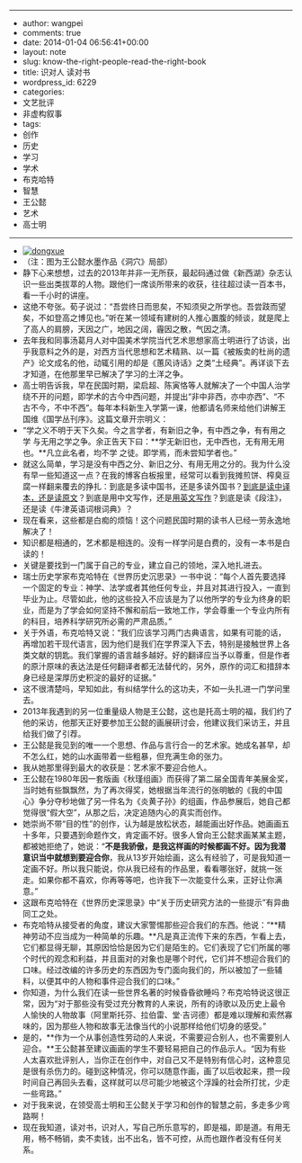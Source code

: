- --
- author: wangpei
- comments: true
- date: 2014-01-04 06:56:41+00:00
- layout: note
- slug: know-the-right-people-read-the-right-book
- title: 识对人 读对书
- wordpress_id: 6229
- categories:
- 文艺批评
- 非虚构叙事
- tags:
- 创作
- 历史
- 学习
- 学术
- 布克哈特
- 智慧
- 王公懿
- 艺术
- 高士明
- --
- [![dongxue](http://www.baibanbao.net/wp-content/uploads/2014/01/dongxue-300x160.jpg)](http://www.baibanbao.net/wp-content/uploads/2014/01/dongxue.jpg)
- （注：图为王公懿水墨作品《洞穴》局部）
- 静下心来想想，过去的2013年并非一无所获，最起码通过做《新西湖》杂志认识一些出类拔萃的人物。跟他们一席谈所带来的收获，往往超过读一百本书，看一千小时的讲座。
- 这绝不夸张。荀子说过：“吾尝终日而思矣，不知须臾之所学也。吾尝跂而望矣，不如登高之博见也。”听在某一领域有建树的人推心置腹的倾谈，就是爬上了高人的肩膀，天因之广，地因之阔，霾因之散，气因之清。
- 去年我和同事汤葛月人对中国美术学院当代艺术思想家高士明进行了访谈，出乎我意料之外的是，对西方当代思想和艺术精熟、以一篇《被叛卖的杜尚的遗产》论文成名的他，动辄引用的却是《蕙风诗话》之类“土经典”。再详谈下去才知道，在他那里早已解决了学习的土洋之争。
- 高士明告诉我，早在民国时期，梁启超、陈寅恪等人就解决了一个中国人治学绕不开的问题，即学术的古今中西问题，并提出“非中非西，亦中亦西”、“不古不今，不中不西”。每年本科新生入学第一课，他都请名师来给他们讲解王国维《国学丛刊序》。这篇文章开宗明义：
- “学之义不明于天下久矣。今之言学者，有新旧之争，有中西之争，有有用之学 与无用之学之争。余正告天下曰：**学无新旧也，无中西也，无有用无用也。**凡立此名者，均不学 之徒。即学焉，而未尝知学者也。”
- 就这么简单，学习是没有中西之分、新旧之分、有用无用之分的。我为什么没有早一些知道这一点？在我的博客白板报里，经常可以看到我摊煎饼、榨臭豆腐一样翻来覆去的挣扎：到底是多读中国书，还是多读外国书？[到底是读中译本，还是读原文](http://www.baibanbao.net/creativewriting/2011/08/17/宁啃原版书，不读中译本/)？到底是用中文写作，还是[用英文写作](http://www.baibanbao.net/reader/2011/11/15/i-bought-these-books-to-train-myself-as-a-dog/)？到底是读《段注》，还是读《牛津英语词根词典》？
- 现在看来，这些都是白痴的烦恼！这个问题民国时期的读书人已经一劳永逸地解决了！
- 知识都是相通的，艺术都是相连的。没有一样学问是白费的，没有一本书是白读的！
- 关键是要找到一门属于自己的专业，建立自己的领地，深入地扎进去。
- 瑞士历史学家布克哈特在《世界历史沉思录》一书中说：“每个人首先要选择一个固定的专业：神学、法学或者其他任何专业，并且对其进行投入，一直到毕业为止。尽管如此，他的这些投入不应该是为了以他所学的专业为终身的职业，而是为了学会如何坚持不懈和前后一致地工作，学会尊重一个专业内所有的科目，培养科学研究所必需的严肃品质。”
- 关于外语，布克哈特又说：“我们应该学习两门古典语言，如果有可能的话，再增加若干现代语言，因为他们是我们在学界深入下去，特别是接触世界上各类文献的钥匙。我们掌握的语言越多越好。好的翻译应当予以尊重，但是作者的原汁原味的表达法是任何翻译者都无法替代的，另外，原作的词汇和措辞本身已经是深厚历史积淀的最好的证据。”
- 这不很清楚吗，早知如此，有纠结学什么的这功夫，不如一头扎进一门学问里去。
- 2013年我遇到的另一位重量级人物是王公懿，这也是托高士明的福，我们约了他的采访，他那天正好要参加王公懿的画展研讨会，他建议我们采访王，并且给我们做了引荐。
- 王公懿是我见到的唯一一个思想、作品与言行合一的艺术家。她成名甚早，却不怎么红，她的山水画带着一些粗暴，但充满生命的张力。
- 我从她那里得到最大的收获是：艺术家不要迎合他人。
- 王公懿在1980年因一套版画《秋瑾组画》而获得了第二届全国青年美展金奖，当时她有些飘飘然，为了再次得奖，她根据当年流行的张明敏的《我的中国心》争分夺秒地做了另一件名为《炎黄子孙》的组画，作品参展后，她自己都觉得很“假大空”，从那之后，决定追随内心的真实而创作。
- 她崇尚不带“目的性”的创作，认为越是放松状态，越能画出好作品。她画画五十多年，只要遇到命题作文，肯定画不好。很多人曾向王公懿求画某某主题，都被她拒绝了，她说：“**不是我骄傲，是我这样画的时候都画不好。因为我潜意识当中就想到要迎合你**，我从13岁开始绘画，这么有经验了，可是我知道一定画不好。所以我只能说，你从我已经有的作品里，看看哪张好，就挑一张走。如果你都不喜欢，你再等等吧，也许我下一次能变什么来，正好让你满意。”
- 这跟布克哈特在《世界历史深思录》中“关于历史研究方法的一些提示”有异曲同工之处。
- 布克哈特从接受者的角度，建议大家警惕那些迎合我们的东西。他说：“**精神劳动不应当成为一种简单的乐趣。**凡是真正流传下来的东西，乍看上去，它们都显得无聊，其原因恰恰是因为它们是陌生的。它们表现了它们所属的哪个时代的观念和利益，并且面对的对象也是哪个时代，它们并不想迎合我们的口味。经过改编的许多历史的东西因为专门面向我们的，所以被加了一些辅料，以便其中的人物和事件迎合我们的口味。”
- 你知道，为什么我们在读一些世界名著的时候昏昏欲睡吗？布克哈特说这很正常，因为“对于那些没有受过充分教育的人来说，所有的诗歌以及历史上最令人愉快的人物故事（阿里斯托芬、拉伯雷、堂·吉诃德）都是难以理解和索然寡味的，因为那些人物和故事无法像当代的小说那样给他们切身的感受。”
- 是的，**作为一个从事创造性劳动的人来说，不需要迎合别人，也不需要别人迎合。**王公懿甚至建议画画的学生不要轻易把自己的作品示人。“因为有些人太喜欢批评别人，当你正在创作中，对自己又不是特别有信心时，这种意见是很有杀伤力的。碰到这种情况，你可以随意作画，画了以后收起来，攒一段时间自己再回头去看，这样就可以尽可能少地被这个浮躁的社会所打扰，少走一些弯路。”
- 对于我来说，在领受高士明和王公懿关于学习和创作的智慧之前，多走多少弯路啊！
- 现在我知道，读对书，识对人，写自己所乐意写的，即是福，即是道。有用无用，畅不畅销，卖不卖钱，出不出名，皆不可控，从而也跟作者没有任何关系。
